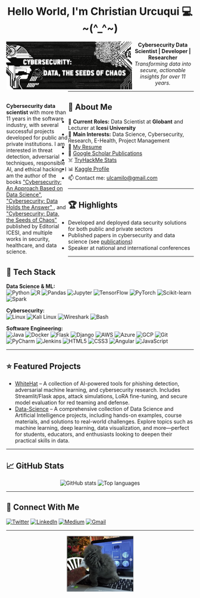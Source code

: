 <h1 align="center"> Hello World, I'm Christian Urcuqui 💻~(^_^~) </h1>
<p align="center">
<div id="contentBox" style="margin:0px auto; width:100%">
</p>
<div id="column3" style="float:left; margin:0;width:67%">
 <img id="mdt_13" src="https://github.com/urcuqui/urcuqui/blob/main/375959062_10160279707114843_7782231769167853350_n.png?raw=true">
</div>
<p align="center">
  <b>Cybersecurity Data Scientist | Developer | Researcher</b><br>
  <em>Transforming data into secure, actionable insights for over 11 years.</em>
</p>
<div id="column2" style="float:left; margin:0;width:33%;">
   <br>
  <p>
     <b>Cybersecurity data scientist </b> with more than 11 years in the software industry, with several successful projects developed for public and private institutions. I am interested in threat detection, adversarial techniques, responsible AI, and ethical hacking. I am the author of the books <a href="https://www.icesi.edu.co/editorial/ciberseguridad/">"Cybersecurity: An Approach Based on Data Science"</a>, <a href="https://www.icesi.edu.co/editorial/ciberseguridad-datos/">"Cybersecurity: Data Holds the Answer" </a>, and  <a href="https://www.icesi.edu.co/editorial/ciberseguridad-datos-caos/"> "Cybersecurity: Data, the Seeds of Chaos" </a> published by Editorial ICESI, and multiple works in security, healthcare, and data science.
 </p>
</div>
</div>

---


## 🚀 About Me

- 🏢 **Current Roles:** Data Scientist at <b>Globant</b> and Lecturer at <b>Icesi University</b>
- 🔬 **Main Interests:** Data Science, Cybersecurity, Research, E-Health, Project Management
- 📄 [My Resume](https://www.linkedin.com/in/christianurcuqui/)
- 📝 [Google Scholar Publications](https://scholar.google.es/citations?user=q6dRgYIAAAAJ&hl)
- ☠️ [TryHackMe Stats](https://tryhackme.com/p/urcuqui)
- 📊 [Kaggle Profile](https://www.kaggle.com/xwolf12)
- 📫 Contact me: [ulcamilo@gmail.com](mailto:ulcamilo@gmail.com)

---

## 🏆 Highlights

- Developed and deployed data security solutions for both public and private sectors
- Published papers in cybersecurity and data science (see [publications](https://scholar.google.es/citations?user=q6dRgYIAAAAJ&hl))
- Speaker at national and international conferences

---
## 🧰 Tech Stack

**Data Science & ML:**  
![Python](https://img.shields.io/badge/-Python-333?logo=python) 
![R](https://img.shields.io/badge/-R-276DC3?logo=r)
![Pandas](https://img.shields.io/badge/-Pandas-150458?logo=pandas)
![Jupyter](https://img.shields.io/badge/-Jupyter-F37626?logo=jupyter)
![TensorFlow](https://img.shields.io/badge/-TensorFlow-FF6F00?logo=tensorflow)
![PyTorch](https://img.shields.io/badge/-PyTorch-EE4C2C?logo=pytorch)
![Scikit-learn](https://img.shields.io/badge/-Scikit--learn-F7931E?logo=scikit-learn)
![Spark](https://img.shields.io/badge/-Spark-E25A1C?logo=apachespark)

**Cybersecurity:**  
![Linux](https://img.shields.io/badge/-Linux-000?logo=linux)
![Kali Linux](https://img.shields.io/badge/-Kali%20Linux-557C94?logo=kalilinux)
![Wireshark](https://img.shields.io/badge/-Wireshark-1679A7?logo=wireshark)
![Bash](https://img.shields.io/badge/-Bash-4EAA25?logo=gnubash)

**Software Engineering:**  
![Java](https://img.shields.io/badge/-Java-007396?logo=java)
![Docker](https://img.shields.io/badge/-Docker-2496ED?logo=docker)
![Flask](https://img.shields.io/badge/-Flask-000?logo=flask)
![Django](https://img.shields.io/badge/-Django-092E20?logo=django)
![AWS](https://img.shields.io/badge/-AWS-232F3E?logo=amazonaws)
![Azure](https://img.shields.io/badge/-Azure-0078D4?logo=microsoftazure)
![GCP](https://img.shields.io/badge/-GCP-4285F4?logo=googlecloud)
![Git](https://img.shields.io/badge/-Git-F05032?logo=git)
![PyCharm](https://img.shields.io/badge/-PyCharm-000?logo=pycharm)
![Jenkins](https://img.shields.io/badge/-Jenkins-D24939?logo=jenkins)
![HTML5](https://img.shields.io/badge/-HTML5-E34F26?logo=html5)
![CSS3](https://img.shields.io/badge/-CSS3-1572B6?logo=css3)
![Angular](https://img.shields.io/badge/-Angular-DD0031?logo=angular)
![JavaScript](https://img.shields.io/badge/-JavaScript-F7DF1E?logo=javascript)

---

## ⭐ Featured Projects

- [WhiteHat](#) – A collection of AI-powered tools for phishing detection, adversarial machine learning, and cybersecurity research. Includes Streamlit/Flask apps, attack simulations, LoRA fine-tuning, and secure model evaluation for red teaming and defense.
- [Data-Science](#) – A comprehensive collection of Data Science and Artificial Intelligence projects, including hands-on examples, course materials, and solutions to real-world challenges. Explore topics such as machine learning, deep learning, data visualization, and more—perfect for students, educators, and enthusiasts looking to deepen their practical skills in data.

---

## 📈 GitHub Stats

<p align="center">
  <img src="https://github-readme-stats.vercel.app/api?username=urcuqui&show_icons=true&theme=react" height="150" alt="GitHub stats"/>
  <img src="https://github-readme-stats.vercel.app/api/top-langs?username=urcuqui&show_icons=true&theme=react&layout=compact" height="150" alt="Top languages"/>
</p>

---

## 🤝 Connect With Me

[![Twitter](https://img.shields.io/badge/twitter-%231DA1F2.svg?&style=flat&logo=twitter&logoColor=white)](https://twitter.com/ulcamilo)
[![LinkedIn](https://img.shields.io/badge/linkedin-%230077B5.svg?&style=flat&logo=linkedin&logoColor=white)](https://www.linkedin.com/in/christianurcuqui/?locale=en_US)
[![Medium](https://img.shields.io/badge/Medium-12100E?style=flat&logo=medium&logoColor=white)](https://urcuqui.medium.com/)
[![Gmail](https://img.shields.io/badge/Gmail-D14836?style=flat&logo=gmail&logoColor=white)](mailto:ulcamilo@gmail.com)

---

<p align="center">
  <img src="https://github.com/urcuqui/urcuqui/blob/main/cat.png?raw=true" width="180" alt="Fun Cat"/>
</p>

